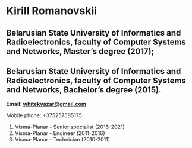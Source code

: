 # Kirill Romanovskii

## Belarusian State University of Informatics and Radioelectronics, faculty of Computer Systems and Networks, Master’s degree (2017);
## Belarusian State University of Informatics and Radioelectronics, faculty of Computer Systems and Networks, Bachelor’s degree (2015).

**Email: whitekvazar@gmail.com**

Mobile phone: +375257585175

1. Visma-Planar - Senior specialist (2016-2021)
2. Visma-Planar - Engineer (2011-2016)
3. Visma-Planar - Technician (2010-2011)
